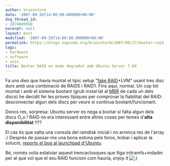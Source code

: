 ```yaml
---
author: brainstorm
date: '2007-09-26T14:00:00.000000+00:00'
dsq_thread_id:
- 2874889560
excerpt: null
layout: post
modified: '2007-09-26T14:00:00.000000+00:00'
permalink: https://blogs.nopcode.org/brainstorm/2007/09/27/bootar-raid-en-mode-degradat-amb-ubuntu-server-704/
tags:
- hardware
- software
- unix
title: Bootar RAID en mode degradat amb Ubuntu Server 7.04
---
```


Fa uns dies que havia muntat el típic setup "[fake RAID][1]+LVM" usant tres disc durs amb una combinació de RAID5 i RAID1. Fins aqui, normal. Un cop tot muntat i amb el sistema bootant (grub instal·lat al [MBR][2] de cada un dels discs) he decidit fer les proves típiques per comprovar la fiabilitat del RAID: desconnectar algun dels discs per veure si continua bootant/funcionant.

Doncs res, sorpresa: Ubuntu server es nega a bootar si falta algun dels discs O_o ! RAID no era interessant entre altres coses per temes d'**alta disponibilitat** !!?? 

El cas és que salta una consola del ramdisk inicial i no arrenca res de l'array :/ Després de passar-me una bona estona pels foros, trobar i aplicar la solució, [reporto el bug al launchpad d'Ubuntu][3].

Bé, només volia estalviar aquest trencaclosques que lliga initramfs+mdadm per al que vol que el seu RAID funcioni com hauria, *enjoy it* <img src="http://blogs.nopcode.org/brainstorm/wp-includes/images/smilies/icon_wink.gif" alt=";)" class="wp-smiley" />

 [1]: http://en.wikipedia.org/wiki/Fakeraid#Software_RAID
 [2]: http://en.wikipedia.org/wiki/Master_boot_record
 [3]: https://bugs.launchpad.net/bugs/108971
